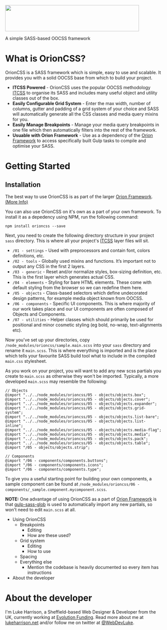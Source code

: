 <p>
	 <img height="84" width="429" src="https://cdn.rawgit.com/WebDevLuke/OrionCSS/master/misc/orion-logo.svg">
	<p>A simple SASS-based OOCSS framework</p>
</p>

# What is OrionCSS?
OrionCSS is a SASS framework which is simple, easy to use and scalable. It provides you with a solid OOCSS base from which to build your project.

- **ITCSS Powered** - OrionCSS uses the popular OOCSS methodology [ITCSS](https://www.xfive.co/blog/itcss-scalable-maintainable-css-architecture) to organise its SASS and includes many useful object and utility classes out of the box. 
- **Easily Configurable Grid System** - Enter the max width, number of columns, gutter and padding of a grid system of your choice and SASS will automatically generate all the CSS classes and media query mixins for you.
- **Easily Manage Breakpoints** - Manage your media query breakpoints in one file which then automatically filters into the rest of the framework.
- **Usuable with Orion Framework** - Use as a dependency of the [Orion Framework](https://github.com/WebDevLuke/Orion-Framework) to access specifically built Gulp tasks to compile and optimise your SASS.

# Getting Started

## Installation
The best way to use OrionCSS is as part of the larger [Orion Framework](https://github.com/WebDevLuke/Orion-Framework). [(More Info)](https://github.com/WebDevLuke/Orion-Framework)

You can also use OrionCSS on it's own as a part of your own framework. To install it as a depedency using NPM, run the following command:

```
npm install orioncss --save
```

Next, you need to create the following directory structure in your project `sass` directory. This is where all your project's [ITCSS](https://www.xfive.co/blog/itcss-scalable-maintainable-css-architecture) layer files will sit.

- `/01 - settings` - Used with preprocessors and contain font, colors definitions, etc.
- `/02 - tools` - Globally used mixins and functions. It’s important not to output any CSS in the first 2 layers.
- `/03 - generic` - Reset and/or normalize styles, box-sizing definition, etc. This is the first layer which generates actual CSS.
- `/04 - elements` - Styling for bare HTML elements. These come with default styling from the browser so we can redefine them here.
- `/05 - objects` - Class-based selectors which define undecorated design patterns, for example media object known from OOCSS.
- `/06 - components` - Specific UI components. This is where majority of our work takes place and our UI components are often composed of Objects and Components.
- `/07 - utilities` - Helper classes which should primarily be used for positional and minor cosmetic styling (eg bold, no-wrap, text-alignments etc).

Now you've set up your directories, copy `/node_modules/orioncss/sample.main.scss` into your `sass` directory and rename it `main.scss`. This is where everything is imported and is the place which tells your favourite SASS build tool what to include in the compiled `main.css` stylesheet.

As you work on your project, you will want to add any new scss partials you create to `main.scss` as otherwise they won't be imported. Typically, a more developed `main.scss` may resemble the following:

```
// Objects
@import "../../node_modules/orioncss/05 - objects/objects.box";
@import "../../node_modules/orioncss/05 - objects/objects.cover";
@import "../../node_modules/orioncss/05 - objects/objects.expander";
@import "../../node_modules/orioncss/05 - objects/objects.grid-system";
@import "../../node_modules/orioncss/05 - objects/objects.list-bare";
@import "../../node_modules/orioncss/05 - objects/objects.list-inline";
@import "../../node_modules/orioncss/05 - objects/objects.media-flag";
@import "../../node_modules/orioncss/05 - objects/objects.media";
@import "../../node_modules/orioncss/05 - objects/objects.pack";
@import "../../node_modules/orioncss/05 - objects/objects.table";
@import "/05 - objects/objects.strip";

// Components
@import "/06 - components/components.buttons";
@import "/06 - components/components.icons";
@import "/06 - components/components.type";
```

To give you a useful starting point for building your own components, a sample component can be found at `/node_modules/orioncss/06 - components/_sample.component.mycomponent.scss`.


**NOTE:** One advantage of using OrionCSS as a part of [Orion Framework](https://github.com/WebDevLuke/Orion-Framework) is that [gulp-sass-glob](https://github.com/mikevercoelen/gulp-sass-glob) is used to automatically import any new partials, so won't need to edit `main.scss` at all.




- Using OrionCSS
	- Breakpoints
		- Editing
		- How are these used?
	- Grid system
		- Editing
		- How to use
	- Spacing
	- Everything else
		- Mention the codebase is heavily documented so every item has instructions
- About the developer


# About the developer
I'm Luke Harrison, a Sheffield-based Web Designer &amp; Developer from the UK, currently working at [Evolution Funding](https://github.com/EvolutionFunding). Read more about me at [lukeharrison.net](http://www.lukeharrison.net) and/or follow me on twitter at [@WebDevLuke](https://twitter.com/WebDevLuke).